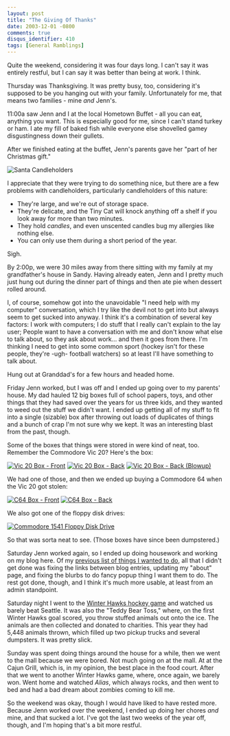 ```yaml
---
layout: post
title: "The Giving Of Thanks"
date: 2003-12-01 -0800
comments: true
disqus_identifier: 410
tags: [General Ramblings]
---
```

Quite the weekend, considering it was four days long. I can't say it was
entirely restful, but I can say it was better than being at work. I
think.
 
 Thursday was Thanksgiving. It was pretty busy, too, considering it's
supposed to be you hanging out with your family. Unfortunately for me,
that means two families - mine *and* Jenn's.
 
 11:00a saw Jenn and I at the local Hometown Buffet - all you can eat,
anything you want. This is especially good for me, since I can't stand
turkey or ham. I ate my fill of baked fish while everyone else shovelled
gamey disgustingness down their gullets.
 
 After we finished eating at the buffet, Jenn's parents gave her "part
of her Christmas gift."
 
 ![Santa
Candleholders](https://hyqi8g.blu.livefilestore.com/y2px6arr-q0xoE8i-oi4VgS3AUYggOSLIsdSTjAibmgUmBeIcyCfIkmekxC3eaHxdabu62SORdliSLrkMfkTIyahA2_iKaeYVgM6uh-aKXFDdE/20031201candleholders.jpg?psid=1)
 
 I appreciate that they were trying to do something nice, but there are
a few problems with candleholders, particularly candleholders of this
nature:

-   They're large, and we're out of storage space.
-   They're delicate, and the Tiny Cat will knock anything off a shelf
    if you look away for more than two minutes.
-   They hold *candles*, and even unscented candles bug my allergies
    like nothing else.
-   You can only use them during a short period of the year.

Sigh.
 
 By 2:00p, we were 30 miles away from there sitting with my family at my
grandfather's house in Sandy. Having already eaten, Jenn and I pretty
much just hung out during the dinner part of things and then ate pie
when dessert rolled around.
 
 I, of course, somehow got into the unavoidable "I need help with my
computer" conversation, which I try like the devil not to get into but
always seem to get sucked into anyway. I think it's a combination of
several key factors: I work with computers; I do stuff that I really
can't explain to the lay user; People want to have a conversation with
me and don't know what else to talk about, so they ask about work... and
then it goes from there. I'm thinking I need to get into some common
sport (hockey isn't for these people, they're -ugh- football watchers)
so at least I'll have something to talk about.
 
 Hung out at Granddad's for a few hours and headed home.
 
 Friday Jenn worked, but I was off and I ended up going over to my
parents' house. My dad hauled 12 big boxes full of school papers, toys,
and other things that they had saved over the years for us three kids,
and they wanted to weed out the stuff we didn't want. I ended up getting
all of my stuff to fit into a single (sizable) box after throwing out
loads of duplicates of things and a bunch of crap I'm not sure why we
kept. It was an interesting blast from the past, though.
 
 Some of the boxes that things were stored in were kind of neat, too.
Remember the Commodore Vic 20? Here's the box:
 
 [![Vic 20 Box -
Front](https://hyqi8g.blu.livefilestore.com/y2pEn9mYl014qbsHdms2IW_mOsGus1JgijWW--XGTyhop9UITo4ZLBKpMcsDqIlo5MHellUwonkZ0IBGlA6F5MVCNti3MkN5RLyOVPtlcXF6PI/20031201vic20front_sm.jpg?psid=1)](https://hyqi8g.blu.livefilestore.com/y2pHkPhxDdB7GFL1fVHJ1DU4qapqtLfH71ByhvVEwunEhcMNWy-0Xk7tq0WjiXecXepk5JCeH2kV41qErK701W7BGF9MxvjW3UoctgpidDI_XM/20031201vic20front_lg.jpg?psid=1) [![Vic
20 Box -
Back](https://hyqi8g.blu.livefilestore.com/y2pig6F-AcvAlDdXrv-9cfi3GGJuBP8V5kEIaNQr4w-yHY_lRH4V2TSAU0qZOG6f931Ah2Rw2reb1ahUzD-jEJNxHAjBsPzFJmBdNtHHIu2t-8/20031201vic20back_sm.jpg?psid=1)](https://hyqi8g.blu.livefilestore.com/y2pE_dNrT_Ma7HXW6o5dlFo4ZaRzp8W8oxqzLtigWWcPvJH7bbelhKw01NF-B1HHX439lbQkevWkBqBYecH7IHb3m-naM4of9IOyl_0ka2IEdM/20031201vic20back_lg.jpg?psid=1)
 [![Vic 20 Box - Back
(Blowup)](https://hyqi8g.blu.livefilestore.com/y2pgyU-34cBK6Zx5hJhvJGS16U8S6nPdLPyt6s7gJVUPszVCl7JO8akcM4XqiUL8ffuzuJ-6Gpbo6yTOusMEUHKr6tkotGW5x1TPOSlCgTMUM4/20031201vic20back2_sm.jpg?psid=1)](https://hyqi8g.blu.livefilestore.com/y2pdPNVnkNEz2MHAFMUJw96pPdeaBzSWDLrOdWTt36-jc7ftzymKSgFKjavQNQjml4xWBeCUaLh8ZsoHc48qqwnqrGt0k754Lz0KTB7n-ecr2o/20031201vic20back2_lg.jpg?psid=1)
 
 We had one of those, and then we ended up buying a Commodore 64 when
the Vic 20 got stolen:
 
 [![C64 Box -
Front](https://hyqi8g.blu.livefilestore.com/y2pXgpsT4IWHvrJnYrmxR5_fJN2iHDDRh2xYpDzhE4JTs7lsjpl7F-ySM33preMd9GqrfSNLc6NqlWZANvpePPoip_Xs-6t6r9JsmmaDHlLfKs/20031201c64front_sm.jpg?psid=1)](https://hyqi8g.blu.livefilestore.com/y2pqolEqSKFMZaqvGQ8JyYGYqJz4k_HMxyNjGm_bkk0TezIkfqCNKbFnb8Qw_8ZGmvppqVvc9MQifm9II0Rhcya7oxqvPyNWXqwPezQYFuJfOk/20031201c64front_lg.jpg?psid=1) [![C64
Box -
Back](https://hyqi8g.blu.livefilestore.com/y2pPm1QEHEpeF7aEZydbMAX1ZJS9bbWVQ9UMkA8E684AXdOUM0CM1CQw2hphACqNVNCPILaX6tFWDKFYh7hVc70OZWTHB3qlsqKDrGon-R-8ZQ/20031201c64back_sm.jpg?psid=1)](https://hyqi8g.blu.livefilestore.com/y2pp6793tSyVjUK2Vl7MXjS-nXAHGhujYY-o4OrnAeb9YJU8TitaGlXVMXOzj4Y5lWIioNz12gfi1hiK4DwEAMHR3SHQ-clD8_izQZ_Cp2D1dU/20031201c64back_lg.jpg?psid=1)
 
 We also got one of the floppy disk drives:
 
 [![Commodore 1541 Floppy Disk
Drive](https://hyqi8g.blu.livefilestore.com/y2pqK8WZSzt8tI2iO9DLALtq9Zfm4tL0z6JI8RSnxZhNrhLWfsy_vuc300Nv6154nAhaHaC0ME4cekxJtFczEnz5bwT71-lJTeb2bT7LOcFUAg/20031201_1541_sm.jpg?psid=1)](https://hyqi8g.blu.livefilestore.com/y2pWsInJmrf24aUIeRe_e5iMb7kP_iYEgssFXitAP14aq6dKNt9pnA6vrx2qc2N1eBku8MTAoBjpu7cmmcJ49JZx2gcMgQ5WEJBGNeLswbdiE8/20031201_1541_lg.jpg?psid=1)
 
 So that was sorta neat to see. (Those boxes have since been
dumpstered.)
 
 Saturday Jenn worked again, so I ended up doing housework and working
on my blog here. Of my [previous list of things I wanted to
do](/archive/2003/11/21/blogworks.aspx), all that I didn't get done was
fixing the links between blog entries, updating my "about" page, and
fixing the blurbs to do fancy popup thing I want them to do. The rest
got done, though, and I think it's much more usable, at least from an
admin standpoint.
 
 Saturday night I went to the [Winter Hawks hockey
game](http://www.winterhawks.com) and watched us barely beat Seattle. It
was also the "Teddy Bear Toss," where, on the first Winter Hawks goal
scored, you throw stuffed animals out onto the ice. The animals are then
collected and donated to charities. This year they had 5,448 animals
thrown, which filled up two pickup trucks and several dumpsters. It was
pretty slick.
 
 Sunday was spent doing things around the house for a while, then we
went to the mall because we were bored. Not much going on at the mall.
At at the Cajun Grill, which is, in my opinion, the best place in the
food court. After that we went to another Winter Hawks game, where, once
again, we barely won. Went home and watched *Alias*, which always rocks,
and then went to bed and had a bad dream about zombies coming to kill
me.
 
 So the weekend was okay, though I would have liked to have rested more.
Because Jenn worked over the weekend, I ended up doing her chores *and*
mine, and that sucked a lot. I've got the last two weeks of the year
off, though, and I'm hoping that's a bit more restful.
